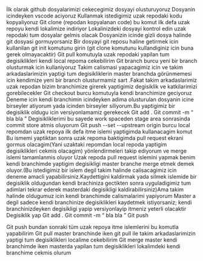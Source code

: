İlk olarak github dosyalarimizi cekecegimiz dosyayi olusturuyoruz 
Dosyanin icindeyken vscode aciyoruz
Kullanmak istedigimiz uzak repodaki kodu kopyaliyoruz 
Git clone (repodan kopyalanan code) bu komut ilk defa uzak repoyu kendi lokalimize indiriyor 
Lokalinizdeki dosyayi kontrol edin uzak repodaki tum dosyalar gelmis olacak
Dosyanizin icinde gizli dosya halinde git dosyasi gormuyorsaniz Bir dosyayi git reposu haline getirmek icin kullanilan git init komutunu girin (git clone komutunu kullandiginiz icin buna gerek olmayacaktir)
Git pull komutuyla uzak repodaki yapilan tum degisiklikleri kendi local repoma cekebilirim
Git branch burcu yeni bir branch olusturmak icin kullaniyoruz 
Takim calismasi yapacagimiz icin ve takim arkadaslarimizin yaptigi tum degisikliklerin master branchda görünmemesi icin kendimize yeni bir branch olusturmamiz sart .Fakat takim arkadaslarimiz uzak repodan bizim branchimize girerek yaptigimiz degisiklik ve katkilarimizi gorebilecekler
Git checkout burcu komutuyla kendi branchimize geciyoruz
Deneme icin kendi branchimin icindeyken  adima olusturulan dosyanin icine birseyler atiyorum yada icinden birseyler siliyorum.Bu yaptigimiz bir degisiklik oldugu icin versiyonlamamiz gerekecek 
Git add . 
Git commit -m “ bla bla ”
Degisikliklerimi bu sayede work spaceden stage area sonrasinda commit store atmis oluyorum
Git push --set --upstream origin burcu local repomdan uzak repoya ilk defa itme islemi yaptigimda kullanacagim komut 
Bu ismemi yaptiktan sonra uzak repoma baktigimda pull request ekrani gormus olacagim(Yani uzaktaki repomdan local repoda yaptigim degisiklikleri cekmis olacagim) yönlendirmeleri takip ediyorum ve merge islemi tamamlanmis oluyor
Uzak repoda pull request islemini yapmak benim kendi branchimde yaptigim degisikligi master branche merge etmek demek oluyor.(Bu istedigimiz bir islem degil takim halinde calisacagimiz icin deneme amacli yapabilirsiniz.Kaydettigini kaldirmak yada silmek islemide bir degisiklik oldugundan kendi brachiniza gectikten sonra uyguladigimiz tum adimlari tekrar ederek masterdaki degisikligi kaldirabilirsiniz)Ama takim halinde oldugumuz icin kendi branchimde calismalarimi yapiyorum
Master a degil sadece kendi branchinize degisiklikleri kaydetmek istiyorsaniz; kendi branchinizdeyken degisikligi yapip versiyonlayip itmeniz yeterli olacaktir
Degisiklik yap
Git add .
Git commit -m “ bla bla ”
Git push

Git push bundan sonraki tüm uzak repoya itme islemlerini bu komutla yapabilirim
Git pull master branchinde iken git pull ile takim arkadaslarimizin yaptigi tum degisiklikleri localime cekebilirim
Git merge master kendi branchimde iken masterda yapilan tum degisiklikleri lokalimdeki kendi branchime cekmis olurum
 
